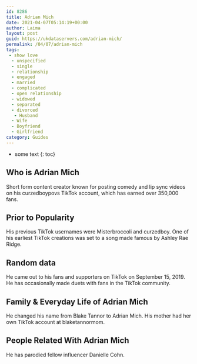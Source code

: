 ```yaml
---
id: 8286
title: Adrian Mich
date: 2021-04-07T05:14:19+00:00
author: Laima
layout: post
guid: https://ukdataservers.com/adrian-mich/
permalink: /04/07/adrian-mich
tags:
 - show love
  - unspecified
  - single
  - relationship
  - engaged
  - married
  - complicated
  - open relationship
  - widowed
  - separated
  - divorced
   - Husband
  - Wife
  - Boyfriend
  - Girlfriend
category: Guides
---
```


* some text
{: toc}


## Who is Adrian Mich
                  
                  
                  
Short form content creator known for posting comedy and lip sync videos on his curzedboypovs TikTok account, which has earned over 350,000 fans. 
                  
              
            
              
            
                
                
                
## Prior to Popularity
                  
                  
                  
His previous TikTok usernames were Misterbroccoli and curzedboy. One of his earliest TikTok creations was set to a song made famous by Ashley Rae Ridge. 
                  
              
            
              
            
                
                
                
## Random data
                  
                  
                  
He came out to his fans and supporters on TikTok on September 15, 2019. He has occasionally made duets with fans in the TikTok community. 
                  
              
            
              
            
                
                
                
## Family & Everyday Life of Adrian Mich
                  
                  
                  
He changed his name from Blake Tannor to Adrian Mich. His mother had her own TikTok account at blaketannormom. 
                  
              
            
              
            
                
                
                
## People Related With Adrian Mich
                  
                  
                  
He has parodied fellow influencer Danielle Cohn. 
                  
              
            
              
            
                
              
            
              
              
            
            
              
            
          
          
          